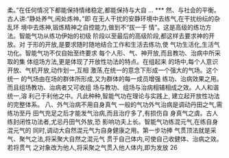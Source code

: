 柔｡”在任何情况下都能保持情绪稳定,都能保持与大自
... ***
然、与社会的平衡。古人讲:“静处养气,闹处炼神。”即
在无人干扰的安静环境中去练气,在干扰纷纭的杂乱环
境中去炼神,锻炼精神之自控能力,做到不“拔一于
情”。这是高级的练功方法。智能气功从练功伊始的初级
阶段以至最后的高级阶段,都这样去要求神的开放。对
于形的开放,是要求随时随地结合工作和生活去练功,使
气功生活化,生活气功化。智能气功不仅自始至终要求
每个人形、气、神开放,而且教功、治病中所采取的集
体组场方法,更是体现了开放性功法的特点。在组起来
的场中,每个人意识开放、气机开放,动作划一,互相
激荡,在统一的意念下形成一个强大的气场。这个统一
的气场由在场的群体所形成,又为群体的每一成员增强
练功、治病效果之用。而且组场教功、治病者又可收组
场与教功、组场与治病相辅相成之效。人人和谐统一,溶
利己于利他之中。凡此种种,智能气功在理论与实践上,
建立起开放性功法的完整体系。
八、外气治病不用自身真气
一般的气功外气治病是调动丹田之气,需练功至丹
田气充足之后才能发气治病,而且治疗多了,有损伤自
身真气之虞。古人练封闭性功法者,尤忌丹田气外放,恐
影响功夫上长。智能气功练混元气,在练自身混元气的
同时,调动大自然混元气为自身健康之用。第一步功捧
气贯顶法就是采气、聚气之法,将采聚大自然之混元气
贯于自己体内,可使自己收健体、治病之效。若将贯气
之对象改为他人,将采聚之气贯入他人体内,即为发放
26
